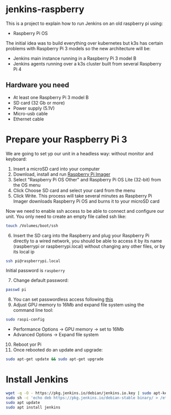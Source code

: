 # jenkins-raspberry
This is a project to explain how to run Jenkins on an old raspberry pi using:
* Raspberry Pi OS

The initial idea was to build everything over kubernetes but k3s has certain problems with Raspberry Pi 3 models so the new architecture will be:
* Jenkins main instance running in a Raspberry Pi 3 model B
* Jenkins agents running over a k3s cluster built from several Raspberry Pi 4
## Hardware you need
* At least one Raspberry Pi 3 model B
* SD card (32 Gb or more)
* Power supply (5.1V)
* Micro-usb cable
* Ethernet cable
# Prepare your Raspberry Pi 3
We are going to set yp our unit in a headless way: without monitor and keyboard:
1. Insert a microSD card into your computer
2. Download, install and run [Raspberry Pi Imager](https://www.raspberrypi.org/software/)
3. Select "Raspberry Pi OS Other" and Raspberry Pi OS Lite (32-bit) from the OS menu
4. Click Choose SD card and select your card from the menu
5. Click Write. This process will take several minutes as Raspberry Pi Imager downloads Raspberry Pi OS and burns it to your microSD card

Now we need to enable ssh access to be able to connect and configure our unit. You only need to create an empty file called ssh like:
```bash
touch /Volumes/boot/ssh
```
6. Insert the SD carg into the Raspberry and plug your Raspberry Pi directly to a wired network, you should be able to access it by its name (raspberrypi or raspberrypi.local) without changing any other files, or by its local ip
```bash
ssh pi@raspberrypi.local
```
Initial password is `raspberry`

7. Change default password:
```bash
passwd pi
```
8. You can set passwordless access following [this](https://www.raspberrypi.org/documentation/remote-access/ssh/passwordless.md)
9. Adjust GPU memory to 16Mb and expand file system using the command line tool:
```bash
sudo raspi-config
```
* Performance Options -> GPU memory -> set to 16Mb
* Advanced Options -> Expand file system
10. Reboot yor Pi
11. Once rebooted do an update and upgrade:
```bash
sudo apt-get update && sudo apt-get upgrade
```
# Install Jenkins
```bash
wget -q -O - https://pkg.jenkins.io/debian/jenkins.io.key | sudo apt-key add -
sudo sh -c 'echo deb https://pkg.jenkins.io/debian-stable binary/ > /etc/apt/sources.list.d/jenkins.list'
sudo apt update
sudo apt install jenkins
```
